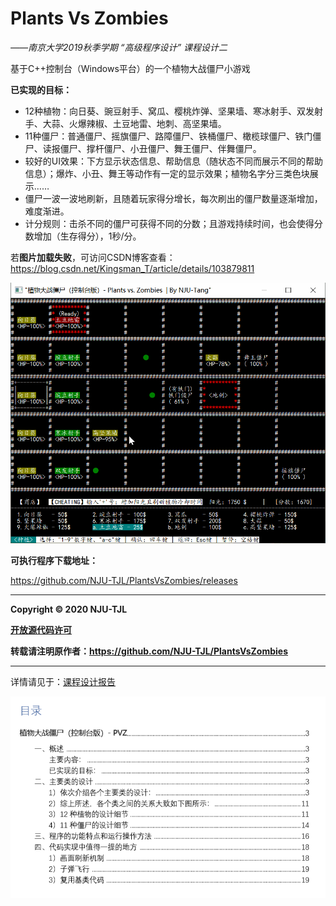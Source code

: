 # Plants Vs Zombies 
*——南京大学2019秋季学期 “高级程序设计” 课程设计二*

基于C++控制台（Windows平台）的一个植物大战僵尸小游戏

**已实现的目标：**

- 12种植物：向日葵、豌豆射手、窝瓜、樱桃炸弹、坚果墙、寒冰射手、双发射手、大蒜、火爆辣椒、土豆地雷、地刺、高坚果墙。
- 11种僵尸：普通僵尸、摇旗僵尸、路障僵尸、铁桶僵尸、橄榄球僵尸、铁门僵尸、读报僵尸、撑杆僵尸、小丑僵尸、舞王僵尸、伴舞僵尸。
- 较好的UI效果：下方显示状态信息、帮助信息（随状态不同而展示不同的帮助信息）；爆炸、小丑、舞王等动作有一定的显示效果；植物名字分三类色块展示……
- 僵尸一波一波地刷新，且随着玩家得分增长，每次刷出的僵尸数量逐渐增加，难度渐进。
- 计分规则：击杀不同的僵尸可获得不同的分数；且游戏持续时间，也会使得分数增加（生存得分），1秒/分。



若**图片加载失败**，可访问CSDN博客查看：https://blog.csdn.net/Kingsman_T/article/details/103879811

![效果展示gif图](./Images/PVZ_play.gif)

**可执行程序下载地址：**

https://github.com/NJU-TJL/PlantsVsZombies/releases

****

**Copyright © 2020 NJU-TJL**  

**[开放源代码许可](https://github.com/NJU-TJL/PlantsVsZombies/blob/master/LICENSE)**

**转载请注明原作者：https://github.com/NJU-TJL/PlantsVsZombies**

****



详情请见于：[课程设计报告](https://github.com/NJU-TJL/PlantsVsZombies/blob/master/Docs/%E8%AF%BE%E7%A8%8B%E8%AE%BE%E8%AE%A1%E6%8A%A5%E5%91%8A%20-%20%E6%A4%8D%E7%89%A9%E5%A4%A7%E6%88%98%E5%83%B5%E5%B0%B8.pdf)  

![目录](./Images/Contents.png)  



